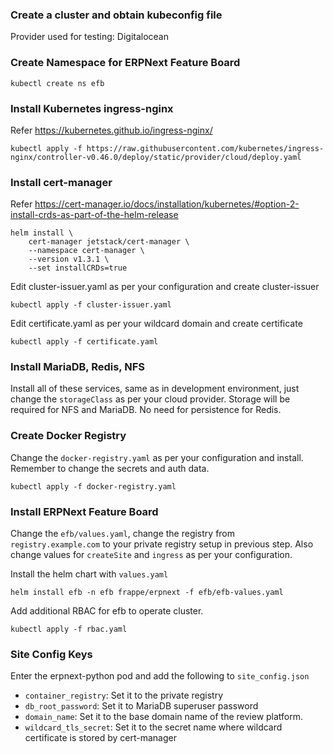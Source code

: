 ### Create a cluster and obtain kubeconfig file

Provider used for testing: Digitalocean

### Create Namespace for ERPNext Feature Board

```shell
kubectl create ns efb
```

### Install Kubernetes ingress-nginx

Refer https://kubernetes.github.io/ingress-nginx/

```shell
kubectl apply -f https://raw.githubusercontent.com/kubernetes/ingress-nginx/controller-v0.46.0/deploy/static/provider/cloud/deploy.yaml
```

### Install cert-manager

Refer https://cert-manager.io/docs/installation/kubernetes/#option-2-install-crds-as-part-of-the-helm-release

```shell
helm install \
	cert-manager jetstack/cert-manager \
	--namespace cert-manager \
	--version v1.3.1 \
	--set installCRDs=true
```

Edit cluster-issuer.yaml as per your configuration and create cluster-issuer

```shell
kubectl apply -f cluster-issuer.yaml
```

Edit certificate.yaml as per your wildcard domain and create certificate

```shell
kubectl apply -f certificate.yaml
```

### Install MariaDB, Redis, NFS

Install all of these services, same as in development environment, just change the `storageClass` as per your cloud provider. Storage will be required for NFS and MariaDB. No need for persistence for Redis.

### Create Docker Registry

Change the `docker-registry.yaml` as per your configuration and install. Remember to change the secrets and auth data.

```shell
kubectl apply -f docker-registry.yaml
```

### Install ERPNext Feature Board

Change the `efb/values.yaml`, change the registry from `registry.example.com` to your private registry setup in previous step. Also change values for `createSite` and `ingress` as per your configuration.

Install the helm chart with `values.yaml`

```shell
helm install efb -n efb frappe/erpnext -f efb/efb-values.yaml
```

Add additional RBAC for efb to operate cluster.

```shell
kubectl apply -f rbac.yaml
```

### Site Config Keys

Enter the erpnext-python pod and add the following to `site_config.json`

- `container_registry`: Set it to the private registry
- `db_root_password`: Set it to MariaDB superuser password
- `domain_name`: Set it to the base domain name of the review platform.
- `wildcard_tls_secret`: Set it to the secret name where wildcard certificate is stored by cert-manager

